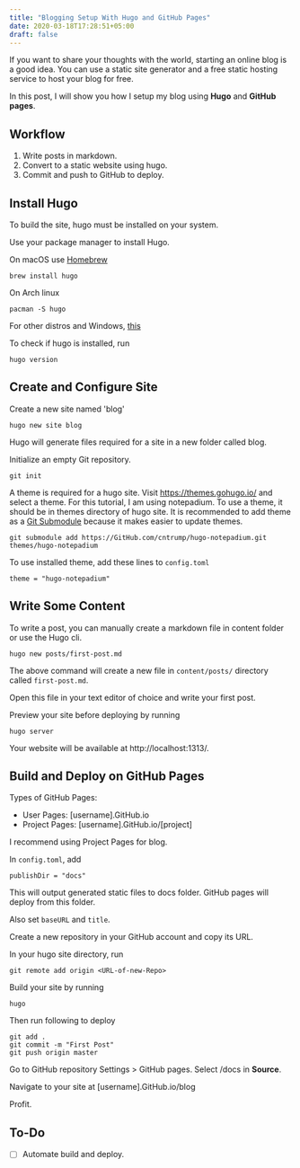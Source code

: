 ```yaml
---
title: "Blogging Setup With Hugo and GitHub Pages"
date: 2020-03-18T17:28:51+05:00
draft: false
---
```


If you want to share your thoughts with the world, starting an online blog is a good idea. You can use a static site generator and a free static hosting service to host your blog for free.

In this post, I will show you how I setup my blog using **Hugo** and **GitHub pages**.

## Workflow

1. Write posts in markdown.
2. Convert to a static website using hugo.
3. Commit and push to GitHub to deploy.

## Install Hugo

To build the site, hugo must be installed on your system. 

Use your package manager to install Hugo.

On macOS use [Homebrew](https://brew.sh/)

```
brew install hugo
```

On Arch linux

```
pacman -S hugo
```

For other distros and Windows, [this](https://gohugo.io/getting-started/installing/)

To check if hugo is installed, run

```
hugo version
```



## Create and Configure Site

Create a new site named 'blog'

```
hugo new site blog
```

Hugo will generate files required for a site in a new folder called blog.

Initialize an empty Git repository.

```
git init
```



A theme is required for a hugo site. Visit https://themes.gohugo.io/ and select a theme. For this tutorial, I am using notepadium. To use a theme, it should be in themes directory of hugo site. It is recommended to add theme as a [Git Submodule](https://git-scm.com/book/en/v2/Git-Tools-Submodules) because it makes easier to update themes.

```
git submodule add https://GitHub.com/cntrump/hugo-notepadium.git themes/hugo-notepadium
```

To use installed theme, add these lines to `config.toml`

```
theme = "hugo-notepadium"
```



## Write Some Content

To write a post, you can manually create a markdown file in content folder or use the Hugo cli.

```
hugo new posts/first-post.md
```

The above command will create a new file in `content/posts/` directory called `first-post.md`.

Open this file in your text editor of choice and write your first post.

Preview your site before deploying by running

```
hugo server
```

Your website will be available at http://localhost:1313/.

## Build and Deploy on GitHub Pages

Types of GitHub Pages:

- User Pages: [username].GitHub.io
- Project Pages: [username].GitHub.io/[project]

I recommend using Project Pages for blog.

In `config.toml`, add

```
publishDir = "docs"
```

This will output generated static files to docs folder. GitHub pages will deploy from this folder.

Also set `baseURL` and `title`.

Create a new repository in your GitHub account and copy its URL.

In your hugo site directory,  run

```
git remote add origin <URL-of-new-Repo>
```



Build your site by running

```
hugo
```

Then run following to deploy

```
git add .
git commit -m "First Post"
git push origin master
```

Go to GitHub repository Settings > GitHub pages. Select /docs in **Source**.

Navigate to your site at [username].GitHub.io/blog

Profit.



## To-Do

- [ ] Automate build and deploy.

